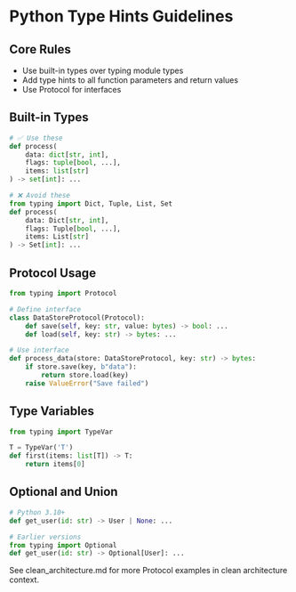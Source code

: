# Python Type Hints Guidelines

## Core Rules
- Use built-in types over typing module types
- Add type hints to all function parameters and return values
- Use Protocol for interfaces

## Built-in Types
```python
# ✅ Use these
def process(
    data: dict[str, int],
    flags: tuple[bool, ...],
    items: list[str]
) -> set[int]: ...

# ❌ Avoid these
from typing import Dict, Tuple, List, Set
def process(
    data: Dict[str, int],
    flags: Tuple[bool, ...],
    items: List[str]
) -> Set[int]: ...
```

## Protocol Usage
```python
from typing import Protocol

# Define interface
class DataStoreProtocol(Protocol):
    def save(self, key: str, value: bytes) -> bool: ...
    def load(self, key: str) -> bytes: ...

# Use interface
def process_data(store: DataStoreProtocol, key: str) -> bytes:
    if store.save(key, b"data"):
        return store.load(key)
    raise ValueError("Save failed")
```

## Type Variables
```python
from typing import TypeVar

T = TypeVar('T')
def first(items: list[T]) -> T:
    return items[0]
```

## Optional and Union
```python
# Python 3.10+
def get_user(id: str) -> User | None: ...

# Earlier versions
from typing import Optional
def get_user(id: str) -> Optional[User]: ...
```

See clean_architecture.md for more Protocol examples in clean architecture context.
